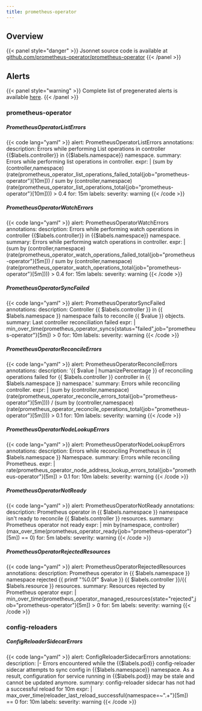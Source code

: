 ```yaml
---
title: prometheus-operator
---
```


## Overview



{{< panel style="danger" >}}
Jsonnet source code is available at [github.com/prometheus-operator/prometheus-operator](https://github.com/prometheus-operator/prometheus-operator/tree/master/jsonnet/mixin)
{{< /panel >}}

## Alerts

{{< panel style="warning" >}}
Complete list of pregenerated alerts is available [here](https://github.com/monitoring-mixins/website/blob/master/assets/prometheus-operator/alerts.yaml).
{{< /panel >}}

### prometheus-operator

##### PrometheusOperatorListErrors

{{< code lang="yaml" >}}
alert: PrometheusOperatorListErrors
annotations:
  description: Errors while performing List operations in controller {{$labels.controller}}
    in {{$labels.namespace}} namespace.
  summary: Errors while performing list operations in controller.
expr: |
  (sum by (controller,namespace) (rate(prometheus_operator_list_operations_failed_total{job="prometheus-operator"}[10m])) / sum by (controller,namespace) (rate(prometheus_operator_list_operations_total{job="prometheus-operator"}[10m]))) > 0.4
for: 15m
labels:
  severity: warning
{{< /code >}}
 
##### PrometheusOperatorWatchErrors

{{< code lang="yaml" >}}
alert: PrometheusOperatorWatchErrors
annotations:
  description: Errors while performing watch operations in controller {{$labels.controller}}
    in {{$labels.namespace}} namespace.
  summary: Errors while performing watch operations in controller.
expr: |
  (sum by (controller,namespace) (rate(prometheus_operator_watch_operations_failed_total{job="prometheus-operator"}[5m])) / sum by (controller,namespace) (rate(prometheus_operator_watch_operations_total{job="prometheus-operator"}[5m]))) > 0.4
for: 15m
labels:
  severity: warning
{{< /code >}}
 
##### PrometheusOperatorSyncFailed

{{< code lang="yaml" >}}
alert: PrometheusOperatorSyncFailed
annotations:
  description: Controller {{ $labels.controller }} in {{ $labels.namespace }} namespace
    fails to reconcile {{ $value }} objects.
  summary: Last controller reconciliation failed
expr: |
  min_over_time(prometheus_operator_syncs{status="failed",job="prometheus-operator"}[5m]) > 0
for: 10m
labels:
  severity: warning
{{< /code >}}
 
##### PrometheusOperatorReconcileErrors

{{< code lang="yaml" >}}
alert: PrometheusOperatorReconcileErrors
annotations:
  description: '{{ $value | humanizePercentage }} of reconciling operations failed
    for {{ $labels.controller }} controller in {{ $labels.namespace }} namespace.'
  summary: Errors while reconciling controller.
expr: |
  (sum by (controller,namespace) (rate(prometheus_operator_reconcile_errors_total{job="prometheus-operator"}[5m]))) / (sum by (controller,namespace) (rate(prometheus_operator_reconcile_operations_total{job="prometheus-operator"}[5m]))) > 0.1
for: 10m
labels:
  severity: warning
{{< /code >}}
 
##### PrometheusOperatorNodeLookupErrors

{{< code lang="yaml" >}}
alert: PrometheusOperatorNodeLookupErrors
annotations:
  description: Errors while reconciling Prometheus in {{ $labels.namespace }} Namespace.
  summary: Errors while reconciling Prometheus.
expr: |
  rate(prometheus_operator_node_address_lookup_errors_total{job="prometheus-operator"}[5m]) > 0.1
for: 10m
labels:
  severity: warning
{{< /code >}}
 
##### PrometheusOperatorNotReady

{{< code lang="yaml" >}}
alert: PrometheusOperatorNotReady
annotations:
  description: Prometheus operator in {{ $labels.namespace }} namespace isn't ready
    to reconcile {{ $labels.controller }} resources.
  summary: Prometheus operator not ready
expr: |
  min by(namespace, controller) (max_over_time(prometheus_operator_ready{job="prometheus-operator"}[5m]) == 0)
for: 5m
labels:
  severity: warning
{{< /code >}}
 
##### PrometheusOperatorRejectedResources

{{< code lang="yaml" >}}
alert: PrometheusOperatorRejectedResources
annotations:
  description: Prometheus operator in {{ $labels.namespace }} namespace rejected {{
    printf "%0.0f" $value }} {{ $labels.controller }}/{{ $labels.resource }} resources.
  summary: Resources rejected by Prometheus operator
expr: |
  min_over_time(prometheus_operator_managed_resources{state="rejected",job="prometheus-operator"}[5m]) > 0
for: 5m
labels:
  severity: warning
{{< /code >}}
 
### config-reloaders

##### ConfigReloaderSidecarErrors

{{< code lang="yaml" >}}
alert: ConfigReloaderSidecarErrors
annotations:
  description: |-
    Errors encountered while the {{$labels.pod}} config-reloader sidecar attempts to sync config in {{$labels.namespace}} namespace.
    As a result, configuration for service running in {{$labels.pod}} may be stale and cannot be updated anymore.
  summary: config-reloader sidecar has not had a successful reload for 10m
expr: |
  max_over_time(reloader_last_reload_successful{namespace=~".+"}[5m]) == 0
for: 10m
labels:
  severity: warning
{{< /code >}}
 
